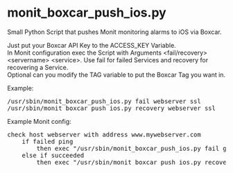 # monit_boxcar_push_ios.py
Small Python Script that pushes Monit monitoring alarms to iOS via Boxcar.

Just put your Boxcar API Key to the ACCESS_KEY Variable.<br>
In Monit configuration exec the Script with Arguments \<fail/recovery> \<servername> \<service>. Use fail for failed Services and recovery for recovering a Service.<br>
Optional can you modify the TAG variable to put the Boxcar Tag you want in.<br>

Example:<br>
<pre>
/usr/sbin/monit_boxcar_push_ios.py fail webserver ssl
/usr/sbin/monit_boxcar_push_ios.py recovery webserver ssl
</pre>
Example Monit config:<br>
<pre>
check host webserver with address www.mywebserver.com
	if failed ping
		then exec "/usr/sbin/monit_boxcar_push_ios.py fail google ping" 
	else if succeeded
		then exec "/usr/sbin/monit_boxcar_push_ios.py recovery google ping"
</pre>
